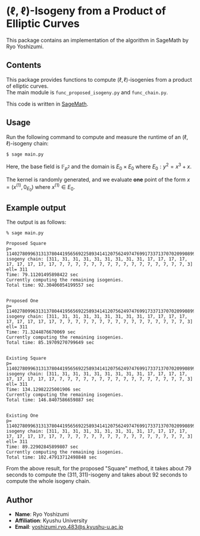# $(\ell,\ell)$-Isogeny from a Product of Elliptic Curves


This package contains an implementation of the algorithm in SageMath by Ryo Yoshizumi. 

## Contents

This package provides functions to compute $(\ell,\ell)$-isogenies from a product of elliptic curves.  
The main module is `func_proposed_isogeny.py` and `func_chain.py`.

This code is written in [SageMath](https://www.sagemath.org).

## Usage

Run the following command to compute and measure the runtime of an $(\ell,\ell)$-isogeny chain:

```bash
$ sage main.py
 ```

Here, the base field is $\mathbb{F}_{p^2}$ and the domain is $E_0\times E_0$ where $E_0 : y^2=x^3+x$. 

The  kernel is randomly generated, and we evaluate **one** point of the form $x=(x^{(1)},0_{E_0})$ where $x^{(1)}\in E_0$.


## Example output

The output is as follows:
```
% sage main.py  
 
Proposed Square
p= 11402780996313137804419565692258934141207562497476991733713707020990899136527
isogeny chain: [311, 31, 31, 31, 31, 31, 31, 31, 31, 17, 17, 17, 17, 17, 17, 17, 17, 17, 7, 7, 7, 7, 7, 7, 7, 7, 7, 7, 7, 7, 7, 7, 7, 7, 3]
ell= 311
Time: 79.11201495898422 sec
Currently computing the remaining isogenies.
Total time: 92.30406054199557 sec
 
 
Proposed One
p= 11402780996313137804419565692258934141207562497476991733713707020990899136527
isogeny chain: [311, 31, 31, 31, 31, 31, 31, 31, 31, 17, 17, 17, 17, 17, 17, 17, 17, 17, 7, 7, 7, 7, 7, 7, 7, 7, 7, 7, 7, 7, 7, 7, 7, 7, 3]
ell= 311
Time: 71.3244876670069 sec
Currently computing the remaining isogenies.
Total time: 85.19709270799649 sec
 
 
Existing Square
p= 11402780996313137804419565692258934141207562497476991733713707020990899136527
isogeny chain: [311, 31, 31, 31, 31, 31, 31, 31, 31, 17, 17, 17, 17, 17, 17, 17, 17, 17, 7, 7, 7, 7, 7, 7, 7, 7, 7, 7, 7, 7, 7, 7, 7, 7, 3]
ell= 311
Time: 134.12982225001906 sec
Currently computing the remaining isogenies.
Total time: 146.8407586659887 sec
 
 
Existing One
p= 11402780996313137804419565692258934141207562497476991733713707020990899136527
isogeny chain: [311, 31, 31, 31, 31, 31, 31, 31, 31, 17, 17, 17, 17, 17, 17, 17, 17, 17, 7, 7, 7, 7, 7, 7, 7, 7, 7, 7, 7, 7, 7, 7, 7, 7, 3]
ell= 311
Time: 89.22902845899807 sec
Currently computing the remaining isogenies.
Total time: 102.47913712498848 sec

```

From the above result, for the proposed "Square" method, it takes about 79 seconds to compute the $(311,311)$-isogeny and takes about 92 seconds to compute the whole isogeny chain. 

## Author
- **Name**: Ryo Yoshizumi 
- **Affiliation**: Kyushu University
- **Email**: yoshizumi.ryo.483@s.kyushu-u.ac.jp


